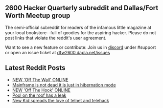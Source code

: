 ## 2600 Hacker Quarterly subreddit and Dallas/Fort Worth Meetup group
The semi-official subreddit for readers of the infamous little magazine at your local bookstore--full of goodies for the aspiring hacker. Please do not post links that violate the reddit's user agreement.

Want to see a new feature or contribute: 
Join us in [discord](https://dfw2600.dapla.net/chat) under #support or open an issue ticket at [dfw2600.dapla.net/issues](https://dfw2600.dapla.net/issues)

## Latest Reddit Posts
<!-- BLOG-POST-LIST:START -->
- [NEW 'Off The Wall' ONLINE](https://2600.com/wall/06-09-2022)
- [Mainframe is not dead it is just in hibernation mode](https://www.reddit.com/r/2600/comments/x7bxko/mainframe_is_not_dead_it_is_just_in_hibernation/)
- [NEW 'Off The Hook' ONLINE](https://2600.com/hook/31-08-2022)
- [Pool on the roof has a leak](https://www.reddit.com/r/2600/comments/wyjmjw/pool_on_the_roof_has_a_leak/)
- [New Kid spreads the love of telnet and telehack](https://www.reddit.com/r/2600/comments/wyj4cn/new_kid_spreads_the_love_of_telnet_and_telehack/)
<!-- BLOG-POST-LIST:END -->
